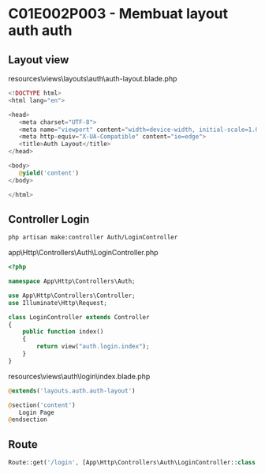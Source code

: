# C01E002P003 - Membuat layout auth auth

## Layout view

resources\views\layouts\auth\auth-layout.blade.php

```php
<!DOCTYPE html>
<html lang="en">

<head>
   <meta charset="UTF-8">
   <meta name="viewport" content="width=device-width, initial-scale=1.0">
   <meta http-equiv="X-UA-Compatible" content="ie=edge">
   <title>Auth Layout</title>
</head>

<body>
   @yield('content')
</body>

</html>
```

## Controller Login

```bash
php artisan make:controller Auth/LoginController
```

app\Http\Controllers\Auth\LoginController.php

```php
<?php

namespace App\Http\Controllers\Auth;

use App\Http\Controllers\Controller;
use Illuminate\Http\Request;

class LoginController extends Controller
{
    public function index()
    {
        return view("auth.login.index");
    }
}
```

resources\views\auth\login\index.blade.php

```php
@extends('layouts.auth.auth-layout')

@section('content')
   Login Page
@endsection
```

## Route

```php
Route::get('/login', [App\Http\Controllers\Auth\LoginController::class, 'index'])->name('auth.login');
```


